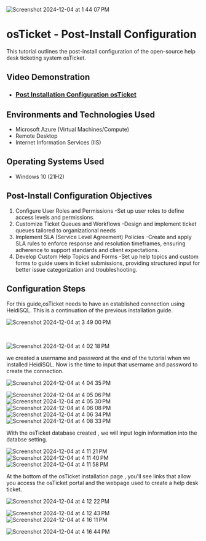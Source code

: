 <p align="center">
  
![Screenshot 2024-12-04 at 1 44 07 PM](https://github.com/user-attachments/assets/e41d150e-ee89-4a4b-ac04-eb60fb9d5093)
  
</p>

<h1>osTicket - Post-Install Configuration</h1>
This tutorial outlines the post-install configuration of the open-source help desk ticketing system osTicket.<br />


<h2>Video Demonstration</h2>

- ### [Post Installation Configuration osTicket](https://www.loom.com/share/68fe3690530a4d6a8fc80ca563d938ff)

<h2>Environments and Technologies Used</h2>

- Microsoft Azure (Virtual Machines/Compute)
- Remote Desktop
- Internet Information Services (IIS)

<h2>Operating Systems Used </h2>

- Windows 10</b> (21H2)

<h2>Post-Install Configuration Objectives</h2>
<ol>
<li>Configure User Roles and Permissions
-Set up user roles to define access levels and permissions. </li>
<li> Customize Ticket Queues and Workflows
-Design and implement ticket queues tailored to organizational needs</li>
<li>Implement SLA (Service Level Agreement) Policies
-Create and apply SLA rules to enforce response and resolution timeframes, ensuring adherence to support standards and client expectations.</li>
<li>Develop Custom Help Topics and Forms
-Set up help topics and custom forms to guide users in ticket submissions, providing structured input for better issue categorization and troubleshooting.</li> 
</ol>

<h2>Configuration Steps</h2>
<p> For this guide,osTicket needs to have an established connection  using HeidiSQL. This is a continuation of the previous installation guide.<p/>
<p>
  
![Screenshot 2024-12-04 at 3 49 00 PM](https://github.com/user-attachments/assets/d7185279-7dee-47e6-8185-035da3f30fef)
</p>
<br />

![Screenshot 2024-12-04 at 4 02 18 PM](https://github.com/user-attachments/assets/517c0bc6-be76-4dcf-b6da-4d7a6dc7213a)
<br/> 
<p> we created a username and password at the end of the tutorial  when we installed HeidiSQL. Now is the time to input that username and password to create the connection.</p>

![Screenshot 2024-12-04 at 4 04 35 PM](https://github.com/user-attachments/assets/4fb87963-eefb-475e-88d3-b1bfcf9eac0a)

![Screenshot 2024-12-04 at 4 05 06 PM](https://github.com/user-attachments/assets/1bf39028-8ece-41c5-a14f-3b58334b2d57)
![Screenshot 2024-12-04 at 4 05 30 PM](https://github.com/user-attachments/assets/1a3076e9-c2f2-4495-a138-e2faf1240a3d)
![Screenshot 2024-12-04 at 4 06 08 PM](https://github.com/user-attachments/assets/563d33ca-4dfa-4f3f-8adb-378eaa4b4d99)
![Screenshot 2024-12-04 at 4 06 34 PM](https://github.com/user-attachments/assets/c6670ebc-8ca7-45aa-83a4-e72632a7a50f)
![Screenshot 2024-12-04 at 4 08 33 PM](https://github.com/user-attachments/assets/a87bdd73-c5a1-4f20-9f91-c8ab57a9589d)

<p> With the osTicket database created , we will input login information into the databse setting.</p>

![Screenshot 2024-12-04 at 4 11 21 PM](https://github.com/user-attachments/assets/faa96e6b-9ac3-44c9-8629-cdfa81e8847f)
![Screenshot 2024-12-04 at 4 11 40 PM](https://github.com/user-attachments/assets/b1e4eeec-2135-42d6-b8a5-c84229d52a85)
![Screenshot 2024-12-04 at 4 11 58 PM](https://github.com/user-attachments/assets/c460bf7c-b651-4e0c-a44e-daf8fade2b8c)

<p> At the bottom of the osTicket installation page , you'll see links that allow you access the osTicket portal and the webpage used to create a help desk ticket.</p>

![Screenshot 2024-12-04 at 4 12 22 PM](https://github.com/user-attachments/assets/b3eefc12-db6b-4fb0-96ee-352ddcabfcab)

![Screenshot 2024-12-04 at 4 12 43 PM](https://github.com/user-attachments/assets/f5fde552-28eb-45b0-be0c-071235bfacfc)
![Screenshot 2024-12-04 at 4 16 11 PM](https://github.com/user-attachments/assets/ad8eaeed-2d92-44ed-9645-65831e56738c)

![Screenshot 2024-12-04 at 4 16 44 PM](https://github.com/user-attachments/assets/81ce4d0d-94f5-46de-8ec1-a1bdf70eba62)





